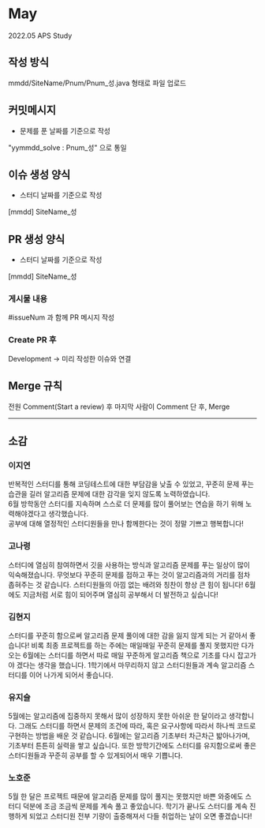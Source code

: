 # May
2022.05 APS Study

## 작성 방식

mmdd/SiteName/Pnum/Pnum_성.java 형태로 파일 업로드       

## 커밋메시지 

- 문제를 푼 날짜를 기준으로 작성

"yymmdd_solve : Pnum_성" 으로 통일       

## 이슈 생성 양식

- 스터디 날짜를 기준으로 작성

[mmdd] SiteName_성

## PR 생성 양식

- 스터디 날짜를 기준으로 작성

[mmdd] SiteName_성

### 게시물 내용  

#issueNum 과 함께 PR 메시지 작성    

### Create PR 후   

Development -> 미리 작성한 이슈와 연결     

## Merge 규칙

전원 Comment(Start a review) 후 마지막 사람이 Comment 단 후, Merge       

-----------------------------------------------------------------------------------------

## 소감

### 이지연
반복적인 스터디를 통해 코딩테스트에 대한 부담감을 낮출 수 있었고, 꾸준히 문제 푸는 습관을 길러 알고리즘 문제에 대한 감각을 잊지 않도록 노력하였습니다.        
6월 방학동안 스터디를 지속하며 스스로 더 문제를 많이 풀어보는 연습을 하기 위해 노력해야겠다고 생각했습니다.        
공부에 대해 열정적인 스터디원들을 만나 함께한다는 것이 정말 기쁘고 행복합니다!       

### 고나령
스터디에 열심히 참여하면서 깃을 사용하는 방식과 알고리즘 문제를 푸는 일상이 많이 익숙해졌습니다.
무엇보다 꾸준히 문제를 접하고 푸는 것이 알고리즘과의 거리를 점차 좁혀주는 것 같습니다.
스터디원들의 아낌 없는 배려와 칭찬이 항상 큰 힘이 됩니다! 6월에도 지금처럼 서로 힘이 되어주며 열심히 공부해서 더 발전하고 싶습니다!       

### 김현지
스터디를 꾸준히 함으로써 알고리즘 문제 풀이에 대한 감을 잃지 않게 되는 거 같아서 좋습니다! 비록 최종 프로젝트를 하는 주에는 매일매일 꾸준히 문제를 풀지 못했지만 다가오는 6월에는 스터디를 하면서 따로 매일 꾸준하게 알고리즘 책으로 기초를 다시 잡고가야 겠다는 생각을 했습니다. 1학기에서 마무리하지 않고 스터디원들과 계속 알고리즘 스터디를 이어 나가게 되어서 좋습니다.      


### 유지슬
5월에는 알고리즘에 집중하지 못해서 많이 성장하지 못한 아쉬운 한 달이라고 생각합니다. 그래도 스터디를 하면서 문제의 조건에 따라, 혹은 요구사항에 따라서 하나씩 코드로 구현하는 방법을 배운 것 같습니다. 6월에는 알고리즘 기초부터 차근차근 밟아나가며, 기초부터 튼튼히 실력을 쌓고 싶습니다.  또한 방학기간에도 스터디를 유지함으로써 좋은 스터디원들과 꾸준히 공부를 할 수 있게되어서 매우 기쁩니다.


### 노호준
5월 한 달은 프로젝트 때문에 알고리즘 문제를 많이 풀지는 못했지만 바쁜 와중에도 스터디 덕분에 조금 조금씩 문제를 계속 풀고 좋았습니다. 학기가 끝나도 스터디를 계속 진행하게 되었고 스터디원 전부 기량이 출중해져서 다들 취업하는 날이 오면 좋겠습니다!



